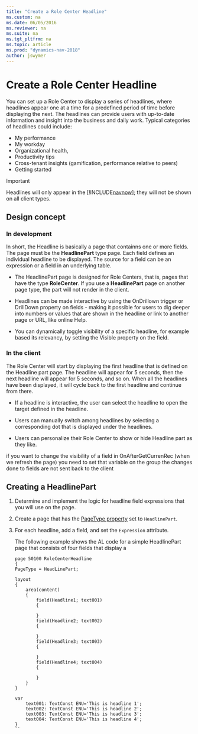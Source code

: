 ```yaml
---
title: "Create a Role Center Headline"
ms.custom: na
ms.date: 06/05/2016
ms.reviewer: na
ms.suite: na
ms.tgt_pltfrm: na
ms.topic: article
ms.prod: "dynamics-nav-2018"
author: jswymer
---
```

# Create a Role Center Headline

You can set up a Role Center to display a series of headlines, where headlines appear one at a time for a predefined period of time before displaying the next. The headlines can provide users with up-to-date information and insight into the business and daily work. Typical categories of headlines could include:

-   My performance
-   My workday 
-   Organizational health,  
-   Productivity tips 
-   Cross-tenant insights (gamification, performance relative to peers) 
-   Getting started 
 
> [!IMPORTANT]
> Headlines will only appear in the [!INCLUDE[navnow](includes/navnow_md.md)]; they will not be shown on all client types.

##  <a name=""></a>Design concept

### In development
In short, the Headline is basically a page that containns one or more fields. The page must be the **HeadlinePart** type page. Each field defines an individual headline to be displayed. The source for a field can be an expression or a field in an underlying table.

-   The HeadlinePart page is designed for Role Centers, that is, pages that have the type **RoleCenter**. If you use a **HeadlinePart** page on another page type, the part will not render in the client.

-   Headlines can be made interactive by using the OnDrillown trigger or DrillDown property on fields - making it possible for users to dig deeper into numbers or values that are shown in the headline or link to another page or URL, like online Help.

-   You can dynamically toggle visibility of a specific headline, for example based its relevancy, by setting the Visible property on the field. 

### In the client 
The Role Center will start by displaying the first headline that is defined on the Headline part page. The headline will appear for 5 seconds, then the next headline will appear for 5 seconds, and so on. When all the headlines have been displayed, it will cycle back to the first headline and continue from there.

-  If a headline is interactive, the user can select the headline to open the target defined in the headline.

-  Users can manually switch among headlines by selecting a corresponding dot that is displayed under the headlines. 

-  Users can personalize their Role Center to show or hide Headline part as they like.


if you want to change the visibility of a field in OnAfterGetCurrenRec (when we refresh the page) you need to set that variable on the group
the changes done to fields are not sent back to the client

## Creating a HeadlinePart
1. Determine and implement the logic for headline field expressions that you will use on the page. 
2. Create a page that has the [PageType property](devenv/properties/pagetype-property.md) set to `HeadlinePart`.
3. For each headline, add a field, and set the `Expression` attribute.

    The following example shows the AL code for a simple HeadlinePart page that consists of four fields that display a 

    ```
    page 50100 RoleCenterHeadline
    {
    PageType = HeadLinePart;
    
    layout
    {
        area(content)
        {
            field(Headline1; text001)
            {

            }
            field(Headline2; text002)
            {

            }
            field(Headline3; text003)
            {

            }
            field(Headline4; text004)
            {
                
            }
        }
    }
    
    var
        text001: TextConst ENU='This is headline 1';
        text002: TextConst ENU='This is headline 2';
        text003: TextConst ENU='This is headline 3';
        text004: TextConst ENU='This is headline 4';
    }
    ``

  

